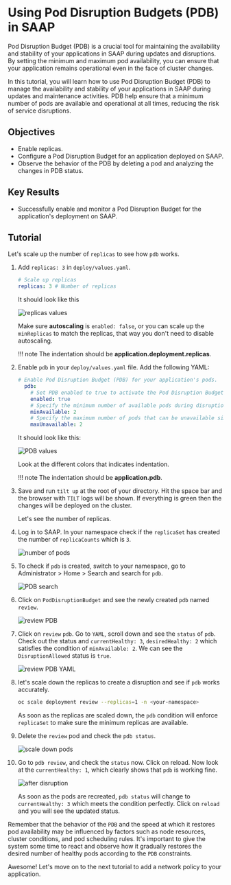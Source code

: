# Using Pod Disruption Budgets (PDB) in SAAP

Pod Disruption Budget (PDB) is a crucial tool for maintaining the availability and stability of your applications in SAAP during updates and disruptions. By setting the minimum and maximum pod availability, you can ensure that your application remains operational even in the face of cluster changes.

In this tutorial, you will learn how to use Pod Disruption Budget (PDB) to manage the availability and stability of your applications in SAAP during updates and maintenance activities. PDB help ensure that a minimum number of pods are available and operational at all times, reducing the risk of service disruptions.

## Objectives

- Enable replicas.
- Configure a Pod Disruption Budget for an application deployed on SAAP.
- Observe the behavior of the PDB by deleting a pod and analyzing the changes in PDB status.

## Key Results

- Successfully enable and monitor a Pod Disruption Budget for the application's deployment on SAAP.

## Tutorial

Let's scale up the number of `replicas` to see how `pdb` works.

1. Add `replicas: 3` in `deploy/values.yaml`.

    ```yaml
    # Scale up replicas
    replicas: 3 # Number of replicas
    ```

    It should look like this

    ![replicas values](images/replicas-values.png)

    Make sure **autoscaling** is `enabled: false`, or you can scale up the `minReplicas` to match the replicas, that way you don't need to disable autoscaling.

    !!! note
        The indentation should be **application.deployment.replicas**.

1. Enable `pdb` in your `deploy/values.yaml` file. Add the following YAML:

    ```yaml
    # Enable Pod Disruption Budget (PDB) for your application's pods.
      pdb:
        # Set PDB enabled to true to activate the Pod Disruption Budget.
        enabled: true
        # Specify the minimum number of available pods during disruptions. In this case, ensure at least 1 pod is available at all times.
        minAvailable: 2
        # Specify the maximum number of pods that can be unavailable simultaneously during disruptions
        maxUnavailable: 2
    ```

    It should look like this:

    ![PDB values](images/pdb-values.png)

    Look at the different colors that indicates indentation.

    !!! note
        The indentation should be **application.pdb**.

1. Save and run `tilt up` at the root of your directory. Hit the space bar and the browser with `TILT` logs will be shown. If everything is green then the changes will be deployed on the cluster.

    Let's see the number of replicas.

1. Log in to SAAP. In your namespace check if the `replicaSet` has created the number of `replicaCounts` which is `3`.

    ![number of pods](images/number-of-pods.png)

1. To check if `pdb` is created, switch to your namespace, go to Administrator > Home > Search and search for `pdb`.

    ![PDB search](images/search-pdb.png)

1. Click on `PodDisruptionBudget` and see the newly created `pdb` named `review`.

    ![review PDB](images/review-pdb.png)

1. Click on `review` `pdb`. Go to `YAML`, scroll down and see the `status` of `pdb`. Check out the status and `currentHealthy: 3`, `desiredHealthy: 2` which satisfies the condition of `minAvailable: 2`. We can see the `DisruptionAllowed` status is `true`.

    ![review PDB YAML](images/review-pdb-yaml.png)

1. let's scale down the replicas to create a disruption and see if `pdb` works accurately.

    ```sh
    oc scale deployment review --replicas=1 -n <your-namespace>
    ```

    As soon as the replicas are scaled down, the `pdb` condition will enforce `replicaSet` to make sure the minimum replicas are available.

1. Delete the `review` pod and check the `pdb status`.

    ![scale down pods](images/scale-down.png)

1. Go to `pdb review`, and check the `status` now. Click on reload. Now look at the `currentHealthy: 1`, which clearly shows that `pdb` is working fine.

    ![after disruption](images/after-disruption.png)

    As soon as the pods are recreated, `pdb status` will change to `currentHealthy: 3` which meets the condition perfectly. Click on `reload` and you will see the updated status.

Remember that the behavior of the `PDB` and the speed at which it restores pod availability may be influenced by factors such as node resources, cluster conditions, and pod scheduling rules. It's important to give the system some time to react and observe how it gradually restores the desired number of healthy pods according to the `PDB` constraints.

Awesome! Let's move on to the next tutorial to add a network policy to your application.
